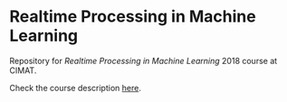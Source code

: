 # Realtime Processing in Machine Learning

Repository for *Realtime Processing in Machine Learning* 2018 course at CIMAT.

Check the course description [here](https://github.com/RodolfoFerro/RT-PML18/blob/master/docs/Description.pdf).
